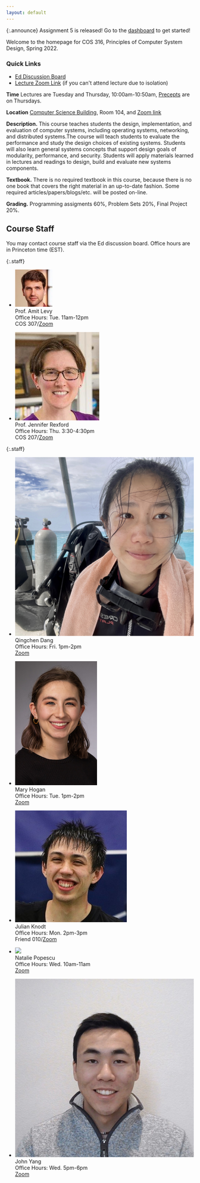 ```yaml
---
layout: default
---
```


{:.announce}
Assignment 5 is released! Go to the [dashboard](/dashboard) to get started!

Welcome to the homepage for COS 316, Principles of Computer System
Design, Spring 2022.

### Quick Links

  * [Ed Discussion Board](https://edstem.org/us/courses/19325)
  * [Lecture Zoom Link](https://princeton.zoom.us/j/99476809145) (if you can't attend lecture due to isolation)

**Time** Lectures are Tuesday and Thursday, 10:00am-10:50am, [Precepts](precepts) are on Thursdays.

**Location** [Computer Science Building](https://api.princeton.edu/campus-map/link?id=0167), Room 104, and [Zoom link](https://princeton.zoom.us/j/99476809145)

**Description.** This course teaches students the design,
implementation, and evaluation of computer systems, including operating
systems, networking, and distributed systems.The course will teach
students to evaluate the performance and study the design choices of
existing systems. Students will also learn general systems concepts that
support design goals of modularity, performance, and security. Students
will apply materials learned in lectures and readings to design, build
and evaluate new systems components.

**Textbook.** There is no required textbook in this course, because
there is no one book that covers the right material in an up-to-date
fashion. Some required articles/papers/blogs/etc. will be posted
on-line.

**Grading.** Programming assigments 60%, Problem Sets 20%, Final Project 20%.

## Course Staff

You may contact course staff via the Ed discussion board. Office hours are in Princeton time (EST).

{:.staff}
* ![](/images/staff/amit-levy.jpg)\
Prof. Amit Levy\
Office Hours:
Tue. 11am-12pm\
COS 307/[Zoom](https://princeton.zoom.us/j/99461859886)

* ![](/images/staff/jenn-rexford.jpg)\
Prof. Jennifer Rexford\
Office Hours:
Thu. 3:30-4:30pm\
COS 207/[Zoom](https://princeton.zoom.us/j/98330151609)

{:.staff}
* ![](images/staff/qingchen-dang.jpg)\
Qingchen Dang\
Office Hours:
Fri. 1pm-2pm\
[Zoom](https://princeton.zoom.us/j/99777951345)

* ![](images/staff/mary-hogan.jpg)\
Mary Hogan\
Office Hours:
Tue. 1pm-2pm\
[Zoom](https://princeton.zoom.us/j/3627976305)

* ![](images/staff/julian-knodt.png)\
Julian Knodt\
Office Hours:
Mon. 2pm-3pm\
Friend 010/[Zoom](https://princeton.zoom.us/my/jknodt)

* ![](images/staff/natalie-popescu.png)\
Natalie Popescu\
Office Hours:
Wed. 10am-11am\
[Zoom](https://princeton.zoom.us/my/npopescu)

* ![](/images/staff/john-yang.jpg)\
John Yang\
Office Hours:
Wed. 5pm-6pm\
[Zoom](https://princeton.zoom.us/j/4233501129)

<!--[Ed discussion board]: https://us.edstem.org/courses/2353/discussion/-->
